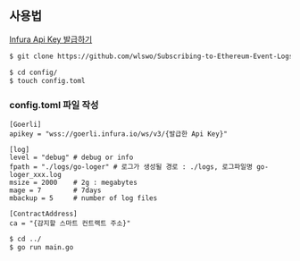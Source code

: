 ## 사용법

[Infura Api Key 발급하기](https://medium.com/jelly-market/how-to-get-infura-api-key-e7d552dd396f)


```bash
$ git clone https://github.com/wlswo/Subscribing-to-Ethereum-Event-Logs-in-GoLang.git
```

```bash
$ cd config/
$ touch config.toml
```

### config.toml 파일 작성

```
[Goerli]
apikey = "wss://goerli.infura.io/ws/v3/{발급한 Api Key}"

[log]
level = "debug" # debug or info
fpath = "./logs/go-loger" # 로그가 생성될 경로 : ./logs, 로그파일명 go-loger_xxx.log
msize = 2000    # 2g : megabytes
mage = 7        # 7days
mbackup = 5     # number of log files

[ContractAddress]
ca = "{감지할 스마트 컨트랙트 주소}"
```

```bash 
$ cd ../
$ go run main.go
```
